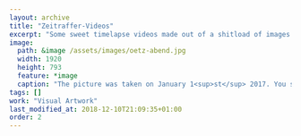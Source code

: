 ```yaml
---
layout: archive
title: "Zeitraffer-Videos"
excerpt: "Some sweet timelapse videos made out of a shitload of images."
image: 
  path: &image /assets/images/oetz-abend.jpg
  width: 1920
  height: 793
  feature: *image
  caption: "The picture was taken on January 1<sup>st</sup> 2017. You see a bit of Oetz, Sautens and parts of Imst."
tags: []
work: "Visual Artwork"
last_modified_at: 2018-12-10T21:09:35+01:00
order: 2
---
```

